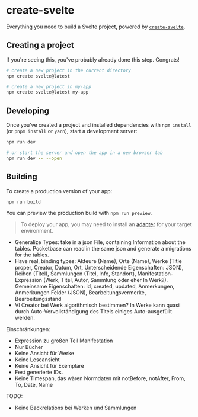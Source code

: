 # create-svelte

Everything you need to build a Svelte project, powered by [`create-svelte`](https://github.com/sveltejs/kit/tree/main/packages/create-svelte).

## Creating a project

If you're seeing this, you've probably already done this step. Congrats!

```bash
# create a new project in the current directory
npm create svelte@latest

# create a new project in my-app
npm create svelte@latest my-app
```

## Developing

Once you've created a project and installed dependencies with `npm install` (or `pnpm install` or `yarn`), start a development server:

```bash
npm run dev

# or start the server and open the app in a new browser tab
npm run dev -- --open
```

## Building

To create a production version of your app:

```bash
npm run build
```

You can preview the production build with `npm run preview`.

> To deploy your app, you may need to install an [adapter](https://kit.svelte.dev/docs/adapters) for your target environment.


- Generalize Types: take in a json File, containing Information about the tables. Pocketbase can read in the same json and generate a migrations for the tables.
- Have real, binding types: Akteure (Name), Orte (Name), Werke (Title proper, Creator, Datum, Ort, Unterscheidende Eigenschaften: JSON), Reihen (Titel), Sammlungen (Titel, Info, Standort), Manifestation-Expression (Werk, Titel, Autor, Sammlung oder eher In Werk?). Gemeinsame Eigenschaften: id, created, updated, Anmerkungen, Anmerkungen Felder (JSON), Bearbeitungsvermerke, Bearbeitungsstand 
- Vl Creator bei Werk algorithmisch bestimmen? In Werke kann quasi durch Auto-Vervollständigung des Titels einiges Auto-ausgefüllt werden.



Einschränkungen:
- Expression zu großen Teil Manifestation
- Nur Bücher
- Keine Ansicht für Werke
- Keine Leseansicht
- Keine Ansicht für Exemplare
- Fest generierte IDs.
- Keine Timespan, das wären Normdaten mit notBefore, notAfter, From, To, Date, Name

TODO: 
- Keine Backrelations bei Werken und Sammlungen

